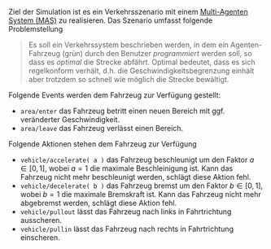 Ziel der Simulation ist es ein Verkehrsszenario mit einem [Multi-Agenten System (MAS)](https://de.wikipedia.org/wiki/Multiagentensystem) zu realisieren.
Das Szenario umfasst folgende Problemstellung

> Es soll ein Verkehrssystem beschrieben werden, in dem ein Agenten-Fahrzeug (grün) durch den Benutzer _programmiert_ werden soll, so dass es _optimal_ die
> Strecke  abfährt. Optimal bedeutet, dass es sich regelkonform verhält, d.h. die Geschwindigkeitsbegrenzung einhält aber trotzdem so schnell wie möglich die
> Strecke bewältigt.

Folgende Events werden dem Fahrzeug zur Verfügung gestellt:

* ```area/enter``` das Fahrzeug betritt einen neuen Bereich mit ggf. veränderter Geschwindigkeit.
* ```area/leave``` das Fahrzeug verlässt einen Bereich.

Folgende Aktionen stehen dem Fahrzeug zur Verfügung

* ```vehicle/accelerate( a )``` das Fahrzeug beschleunigt um den Faktor $a \in [0,1]$, wobei $a=1$ die maximale Beschleinigung ist. Kann das Fahrzeug nicht mehr beschleunigt werden, schlägt diese Aktion fehl.
* ```vehicle/decelerate( b )``` das Fahrzeug bremst um den Faktor $b \in [0,1]$, wobei $b=1$ die maximale Bremskraft ist. Kann das Fahrzeug nicht mehr abgebremst werden, schlägt diese Aktion fehl.
* ```vehicle/pullout``` lässt das Fahrzeug nach links in Fahrtrichtung ausscheren.
* ```vehicle/pullin``` lässt das Fahrzeug nach rechts in Fahrtrichtung einscheren.
